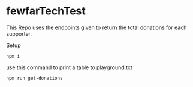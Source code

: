 # fewfarTechTest

This Repo uses the endpoints given to return the total donations for each supporter.

Setup

```
npm i
```

use this command to print a table to playground.txt

```
npm run get-donations
```
